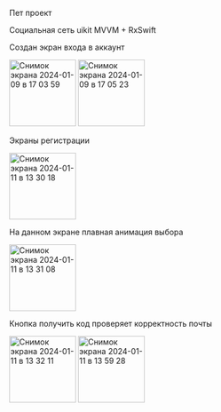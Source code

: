 Пет проект

Социальная сеть
uikit MVVM + RxSwift

Создан экран входа в аккаунт

<img width="120" alt="Снимок экрана 2024-01-09 в 17 03 59" src="https://github.com/3Vvvprog/GrassPetProject/assets/90412842/f88cdb68-7940-4cf2-a89b-8bc821354bac">
<img width="120" alt="Снимок экрана 2024-01-09 в 17 05 23" src="https://github.com/3Vvvprog/GrassPetProject/assets/90412842/0c90b239-b72b-43fd-acb2-c1909216d574">


Экраны регистрации

<img width="120" alt="Снимок экрана 2024-01-11 в 13 30 18" src="https://github.com/3Vvvprog/GrassPetProject/assets/90412842/c66521db-5bbf-49b5-8b41-864494b2f0e0">

На данном экране плавная анимация выбора

<img width="120" alt="Снимок экрана 2024-01-11 в 13 31 08" src="https://github.com/3Vvvprog/GrassPetProject/assets/90412842/120a71e8-d381-4ab6-ae98-3b7c44c3fd43">

Кнопка получить код проверяет корректность почты

<img width="120" alt="Снимок экрана 2024-01-11 в 13 32 11" src="https://github.com/3Vvvprog/GrassPetProject/assets/90412842/5b1cb910-31f8-4d2f-a6a9-9e9c221ebfbd">
<img width="120" alt="Снимок экрана 2024-01-11 в 13 59 28" src="https://github.com/3Vvvprog/GrassPetProject/assets/90412842/ac7ef60e-8562-4725-abe9-85d565c4eca3">

